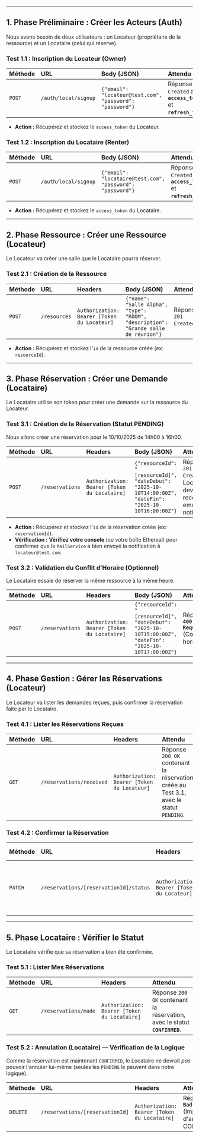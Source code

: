

---

## 1. Phase Préliminaire : Créer les Acteurs (Auth)

Nous avons besoin de deux utilisateurs : un Locateur (propriétaire de la ressource) et un Locataire (celui qui réserve).

### **Test 1.1 : Inscription du Locateur (Owner)**

| Méthode | URL | Body (JSON) | Attendu |
| :--- | :--- | :--- | :--- |
| `POST` | `/auth/local/signup` | `{"email": "locateur@test.com", "password": "password"}` | Réponse `201 Created` avec **`access_token`** et **`refresh_token`**. |

* **Action :** Récupérez et stockez le `access_token` du Locateur.

### **Test 1.2 : Inscription du Locataire (Renter)**

| Méthode | URL | Body (JSON) | Attendu |
| :--- | :--- | :--- | :--- |
| `POST` | `/auth/local/signup` | `{"email": "locataire@test.com", "password": "password"}` | Réponse `201 Created` avec **`access_token`** et **`refresh_token`**. |

* **Action :** Récupérez et stockez le `access_token` du Locataire.

---

## 2. Phase Ressource : Créer une Ressource (Locateur)

Le Locateur va créer une salle que le Locataire pourra réserver.

### **Test 2.1 : Création de la Ressource**

| Méthode | URL | Headers | Body (JSON) | Attendu |
| :--- | :--- | :--- | :--- | :--- |
| `POST` | `/resources` | `Authorization: Bearer [Token du Locateur]` | `{"name": "Salle Alpha", "type": "ROOM", "description": "Grande salle de réunion"}` | Réponse `201 Created`. |

* **Action :** Récupérez et stockez l'`id` de la ressource créée (ex: `resourceId`).

---

## 3. Phase Réservation : Créer une Demande (Locataire)

Le Locataire utilise son token pour créer une demande sur la ressource du Locateur.

### **Test 3.1 : Création de la Réservation (Statut PENDING)**

Nous allons créer une réservation pour le 10/10/2025 de 14h00 à 16h00.

| Méthode | URL | Headers | Body (JSON) | Attendu |
| :--- | :--- | :--- | :--- | :--- |
| `POST` | `/reservations` | `Authorization: Bearer [Token du Locataire]` | `{"resourceId": "[resourceId]", "dateDebut": "2025-10-10T14:00:00Z", "dateFin": "2025-10-10T16:00:00Z"}` | Réponse `201 Created`. Le Locateur devrait recevoir un email de notification. |

* **Action :** Récupérez et stockez l'`id` de la réservation créée (ex: `reservationId`).
* **Vérification :** **Vérifiez votre console** (ou votre boîte Ethereal) pour confirmer que le `MailService` a bien envoyé la notification à `locateur@test.com`.

### **Test 3.2 : Validation du Conflit d'Horaire (Optionnel)**

Le Locataire essaie de réserver la même ressource à la même heure.

| Méthode | URL | Headers | Body (JSON) | Attendu |
| :--- | :--- | :--- | :--- | :--- |
| `POST` | `/reservations` | `Authorization: Bearer [Token du Locataire]` | `{"resourceId": "[resourceId]", "dateDebut": "2025-10-10T15:00:00Z", "dateFin": "2025-10-10T17:00:00Z"}` | Réponse **`400 Bad Request`** (Conflit horaire). |

---

## 4. Phase Gestion : Gérer les Réservations (Locateur)

Le Locateur va lister les demandes reçues, puis confirmer la réservation faite par le Locataire.

### **Test 4.1 : Lister les Réservations Reçues**

| Méthode | URL | Headers | Attendu |
| :--- | :--- | :--- | :--- |
| `GET` | `/reservations/received` | `Authorization: Bearer [Token du Locateur]` | Réponse `200 OK` contenant la réservation créée au Test 3.1, avec le statut `PENDING`. |

### **Test 4.2 : Confirmer la Réservation**

| Méthode | URL | Headers | Body (JSON) | Attendu |
| :--- | :--- | :--- | :--- | :--- |
| `PATCH` | `/reservations/[reservationId]/status` | `Authorization: Bearer [Token du Locateur]` | `{"status": "CONFIRMED"}` | Réponse `200 OK`. L'objet Réservation doit avoir le statut **`CONFIRMED`**. |

---

## 5. Phase Locataire : Vérifier le Statut

Le Locataire vérifie que sa réservation a bien été confirmée.

### **Test 5.1 : Lister Mes Réservations**

| Méthode | URL | Headers | Attendu |
| :--- | :--- | :--- | :--- |
| `GET` | `/reservations/made` | `Authorization: Bearer [Token du Locataire]` | Réponse `200 OK` contenant la réservation, avec le statut **`CONFIRMED`**. |

### **Test 5.2 : Annulation (Locataire) — Vérification de la Logique**

Comme la réservation est maintenant `CONFIRMED`, le Locataire ne devrait *pas* pouvoir l'annuler lui-même (seules les `PENDING` le peuvent dans notre logique).

| Méthode | URL | Headers | Attendu |
| :--- | :--- | :--- | :--- |
| `DELETE` | `/reservations/[reservationId]` | `Authorization: Bearer [Token du Locataire]` | Réponse **`400 Bad Request`** (Impossible d'annuler CONFIRMED). |


